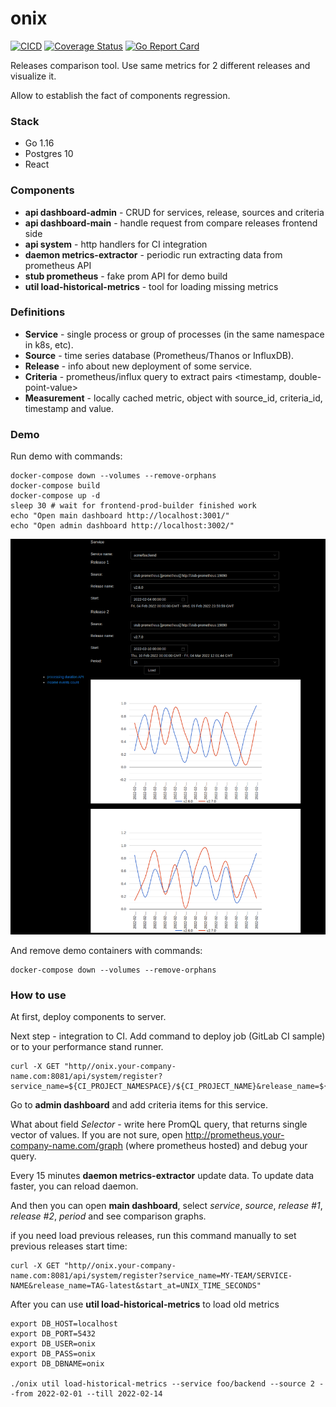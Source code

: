 # onix

[![CICD](https://github.com/goforbroke1006/onix/actions/workflows/main.yml/badge.svg)](https://github.com/goforbroke1006/onix/actions/workflows/main.yml)
[![Coverage Status](https://coveralls.io/repos/github/goforbroke1006/onix/badge.svg)](https://coveralls.io/github/goforbroke1006/onix)
[![Go Report Card](https://goreportcard.com/badge/github.com/goforbroke1006/onix)](https://goreportcard.com/report/github.com/goforbroke1006/onix)

Releases comparison tool. Use same metrics for 2 different releases and visualize it.

Allow to establish the fact of components regression.

### Stack

* Go 1.16
* Postgres 10
* React

### Components

* **api dashboard-admin** - CRUD for services, release, sources and criteria
* **api dashboard-main** - handle request from compare releases frontend side
* **api system** - http handlers for CI integration
* **daemon metrics-extractor** - periodic run extracting data from prometheus API
* **stub prometheus** - fake prom API for demo build
* **util load-historical-metrics** - tool for loading missing metrics

### Definitions

* **Service** - single process or group of processes (in the same namespace in k8s, etc).
* **Source** - time series database (Prometheus/Thanos or InfluxDB).
* **Release** - info about new deployment of some service.
* **Criteria** - prometheus/influx query to extract pairs \<timestamp, double-point-value>
* **Measurement** - locally cached metric, object with source_id, criteria_id, timestamp and value.

### Demo

Run demo with commands:

```shell
docker-compose down --volumes --remove-orphans
docker-compose build
docker-compose up -d
sleep 30 # wait for frontend-prod-builder finished work
echo "Open main dashboard http://localhost:3001/"
echo "Open admin dashboard http://localhost:3002/"

```

<kbd>
    <img src="docs/frontend-dashboard-main.png" alt="Main dashboard screenshot"/>
</kbd>


And remove demo containers with commands:

```shell
docker-compose down --volumes --remove-orphans
```

### How to use

At first, deploy components to server.

Next step - integration to CI. Add command to deploy job (GitLab CI sample) or to your performance stand runner.

```shell
curl -X GET "http//onix.your-company-name.com:8081/api/system/register?service_name=${CI_PROJECT_NAMESPACE}/${CI_PROJECT_NAME}&release_name=${CI_COMMIT_REF_NAME}-${CI_COMMIT_REF_SLUG}"
```

Go to **admin dashboard** and add criteria items for this service.

What about field *Selector* - write here PromQL query, that returns single vector of values.
If you are not sure, open http://prometheus.your-company-name.com/graph (where prometheus hosted) and debug your query.

Every 15 minutes **daemon metrics-extractor** update data. To update data faster, you can reload daemon.

And then you can open **main dashboard**, select *service*, *source*, *release #1*, *release #2*, *period* and see comparison graphs.

if you need load previous releases, run this command manually to set previous releases start time:

```shell
curl -X GET "http//onix.your-company-name.com:8081/api/system/register?service_name=MY-TEAM/SERVICE-NAME&release_name=TAG-latest&start_at=UNIX_TIME_SECONDS"
```

After you can use **util load-historical-metrics** to load old metrics

```shell
export DB_HOST=localhost
export DB_PORT=5432
export DB_USER=onix
export DB_PASS=onix
export DB_DBNAME=onix

./onix util load-historical-metrics --service foo/backend --source 2 --from 2022-02-01 --till 2022-02-14
```
